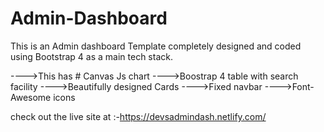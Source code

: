 # Admin-Dashboard
This is an Admin dashboard Template completely designed and coded using Bootstrap 4 as a main tech stack.

---->This has # Canvas Js chart
---->Boostrap 4 table with search facility
---->Beautifully designed Cards
---->Fixed navbar
---->Font-Awesome icons

check out the live site at :-https://devsadmindash.netlify.com/

